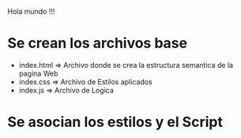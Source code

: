 Hola mundo !!!

# Se crean los archivos base

- index.html => Archivo donde se crea la estructura semantica de la pagina Web
- index.css => Archivo de Estilos aplicados
- index.js => Archivo de Logica

# Se asocian los estilos y el Script
